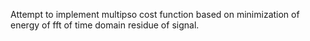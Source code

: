 Attempt to implement multipso cost function based on minimization 
of energy of fft of time domain residue of signal.
